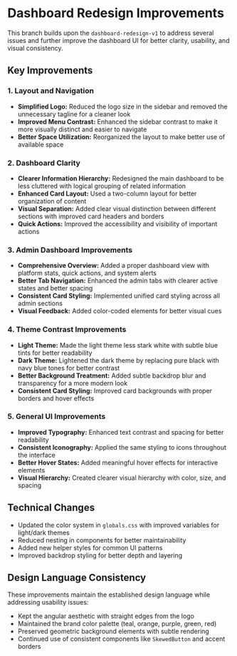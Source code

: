 # Dashboard Redesign Improvements

This branch builds upon the `dashboard-redesign-v1` to address several issues and further improve the dashboard UI for better clarity, usability, and visual consistency.

## Key Improvements

### 1. Layout and Navigation
- **Simplified Logo:** Reduced the logo size in the sidebar and removed the unnecessary tagline for a cleaner look
- **Improved Menu Contrast:** Enhanced the sidebar contrast to make it more visually distinct and easier to navigate
- **Better Space Utilization:** Reorganized the layout to make better use of available space

### 2. Dashboard Clarity
- **Clearer Information Hierarchy:** Redesigned the main dashboard to be less cluttered with logical grouping of related information
- **Enhanced Card Layout:** Used a two-column layout for better organization of content
- **Visual Separation:** Added clear visual distinction between different sections with improved card headers and borders
- **Quick Actions:** Improved the accessibility and visibility of important actions

### 3. Admin Dashboard Improvements
- **Comprehensive Overview:** Added a proper dashboard view with platform stats, quick actions, and system alerts
- **Better Tab Navigation:** Enhanced the admin tabs with clearer active states and better spacing
- **Consistent Card Styling:** Implemented unified card styling across all admin sections
- **Visual Feedback:** Added color-coded elements for better visual cues

### 4. Theme Contrast Improvements
- **Light Theme:** Made the light theme less stark white with subtle blue tints for better readability
- **Dark Theme:** Lightened the dark theme by replacing pure black with navy blue tones for better contrast
- **Better Background Treatment:** Added subtle backdrop blur and transparency for a more modern look
- **Consistent Card Styling:** Improved card backgrounds with proper borders and hover effects

### 5. General UI Improvements
- **Improved Typography:** Enhanced text contrast and spacing for better readability
- **Consistent Iconography:** Applied the same styling to icons throughout the interface
- **Better Hover States:** Added meaningful hover effects for interactive elements
- **Visual Hierarchy:** Created clearer visual hierarchy with color, size, and spacing

## Technical Changes
- Updated the color system in `globals.css` with improved variables for light/dark themes
- Reduced nesting in components for better maintainability
- Added new helper styles for common UI patterns
- Improved backdrop styling for better depth and layering

## Design Language Consistency
These improvements maintain the established design language while addressing usability issues:
- Kept the angular aesthetic with straight edges from the logo
- Maintained the brand color palette (teal, orange, purple, green, red)
- Preserved geometric background elements with subtle rendering
- Continued use of consistent components like `SkewedButton` and accent borders
